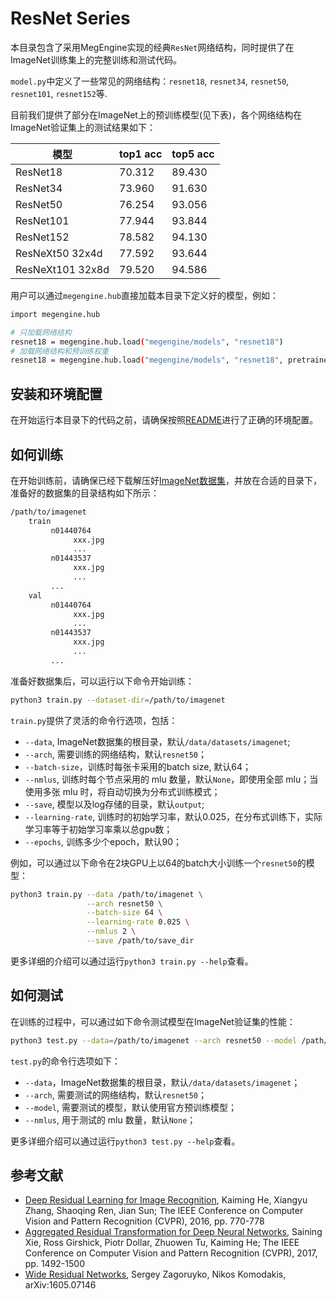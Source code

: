 # ResNet Series

本目录包含了采用MegEngine实现的经典`ResNet`网络结构，同时提供了在ImageNet训练集上的完整训练和测试代码。

`model.py`中定义了一些常见的网络结构：`resnet18`, `resnet34`, `resnet50`, `resnet101`, `resnet152`等.

目前我们提供了部分在ImageNet上的预训练模型(见下表)，各个网络结构在ImageNet验证集上的测试结果如下：

| 模型 | top1 acc | top5 acc |
| --- | --- | --- |
| ResNet18 |  70.312  |  89.430  |
| ResNet34 |  73.960  |  91.630  |
| ResNet50 | 76.254 | 93.056 |
| ResNet101 | 77.944 | 93.844 |
| ResNet152 | 78.582 | 94.130 |
| ResNeXt50 32x4d | 77.592 | 93.644 |
| ResNeXt101 32x8d| 79.520 | 94.586 |

用户可以通过`megengine.hub`直接加载本目录下定义好的模型，例如：

```bash
import megengine.hub

# 只加载网络结构
resnet18 = megengine.hub.load("megengine/models", "resnet18")
# 加载网络结构和预训练权重
resnet18 = megengine.hub.load("megengine/models", "resnet18", pretrained=True)
```

## 安装和环境配置

在开始运行本目录下的代码之前，请确保按照[README](../../../../README.md)进行了正确的环境配置。

## 如何训练

在开始训练前，请确保已经下载解压好[ImageNet数据集](http://image-net.org/download)，并放在合适的目录下，准备好的数据集的目录结构如下所示：

```bash
/path/to/imagenet
    train
         n01440764
              xxx.jpg
              ...
         n01443537
              xxx.jpg
              ...
         ...
    val
         n01440764
              xxx.jpg
              ...
         n01443537
              xxx.jpg
              ...
         ...
```

准备好数据集后，可以运行以下命令开始训练：

```bash
python3 train.py --dataset-dir=/path/to/imagenet
```

`train.py`提供了灵活的命令行选项，包括：

- `--data`, ImageNet数据集的根目录，默认`/data/datasets/imagenet`;
- `--arch`, 需要训练的网络结构，默认`resnet50`；
- `--batch-size`，训练时每张卡采用的batch size, 默认64；
- `--nmlus`, 训练时每个节点采用的 mlu 数量，默认`None`，即使用全部 mlu；当使用多张 mlu 时，将自动切换为分布式训练模式；
- `--save`, 模型以及log存储的目录，默认`output`;
- `--learning-rate`, 训练时的初始学习率，默认0.025，在分布式训练下，实际学习率等于初始学习率乘以总gpu数；
- `--epochs`, 训练多少个epoch，默认90；

例如，可以通过以下命令在2块GPU上以64的batch大小训练一个`resnet50`的模型：

```bash
python3 train.py --data /path/to/imagenet \
                 --arch resnet50 \
                 --batch-size 64 \
                 --learning-rate 0.025 \
                 --nmlus 2 \
                 --save /path/to/save_dir
```

更多详细的介绍可以通过运行`python3 train.py --help`查看。

## 如何测试

在训练的过程中，可以通过如下命令测试模型在ImageNet验证集的性能：

```bash
python3 test.py --data=/path/to/imagenet --arch resnet50 --model /path/to/model --ngpus 1
```

`test.py`的命令行选项如下：

- `--data`，ImageNet数据集的根目录，默认`/data/datasets/imagenet`；
- `--arch`, 需要测试的网络结构，默认`resnet50`；
- `--model`, 需要测试的模型，默认使用官方预训练模型；
- `--nmlus`, 用于测试的 mlu 数量，默认`None`；

更多详细介绍可以通过运行`python3 test.py --help`查看。


## 参考文献

- [Deep Residual Learning for Image Recognition](http://openaccess.thecvf.com/content_cvpr_2016/papers/He_Deep_Residual_Learning_CVPR_2016_paper.pdf), Kaiming He, Xiangyu Zhang, Shaoqing Ren, Jian Sun; The IEEE Conference on Computer Vision and Pattern Recognition (CVPR), 2016, pp. 770-778
- [Aggregated Residual Transformation for Deep Neural Networks](http://openaccess.thecvf.com/content_cvpr_2017/papers/Xie_Aggregated_Residual_Transformations_CVPR_2017_paper.pdf), Saining Xie, Ross Girshick, Piotr Dollar, Zhuowen Tu, Kaiming He; The IEEE Conference on Computer Vision and Pattern Recognition (CVPR), 2017, pp. 1492-1500
- [Wide Residual Networks](https://arxiv.org/pdf/1605.07146.pdf), Sergey Zagoruyko, Nikos Komodakis, arXiv:1605.07146